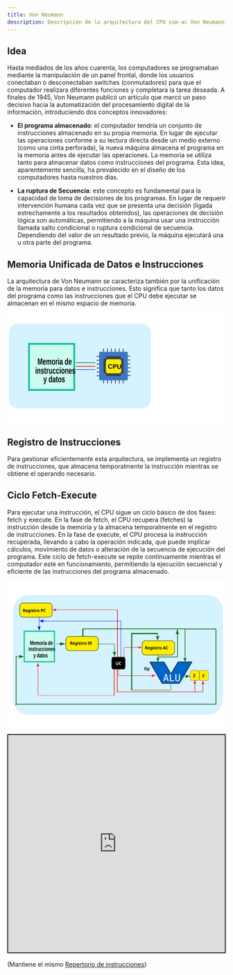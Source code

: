 ```yaml
---
title: Von Neumann
description: Descripción de la arquitectura del CPU sim-ac Von Neumann
---
```


## Idea
Hasta mediados de los años cuarenta, los computadores se programaban mediante la manipulación de un panel frontal, donde los usuarios conectaban o desconectaban switches (conmutadores) para que el computador realizara diferentes funciones y completara la tarea deseada. A finales de 1945, Von Neumann publicó un artículo que marcó un paso decisivo hacia la automatización del procesamiento digital de la información, introduciendo dos conceptos innovadores:

- **El programa almacenado**: el computador tendría un conjunto de instrucciones almacenado en su propia memoria. En lugar de ejecutar las operaciones conforme a su lectura directa desde un medio externo (como una cinta perforada), la nueva máquina almacena el programa en la memoria antes de ejecutar las operaciones. La memoria se utiliza tanto para almacenar datos como instrucciones del programa. Esta idea, aparentemente sencilla, ha prevalecido en el diseño de los computadores hasta nuestros días.

- **La ruptura de Secuencia**: este concepto es fundamental para la capacidad de toma de decisiones de los programas. En lugar de requerir intervención humana cada vez que se presenta una decisión (ligada estrechamente a los resultados obtenidos), las operaciones de decisión lógica son automáticas, permitiendo a la máquina usar una instrucción llamada salto condicional o ruptura condicional de secuencia. Dependiendo del valor de un resultado previo, la máquina ejecutará una u otra parte del programa.

## Memoria Unificada de Datos e Instrucciones
La arquitectura de Von Neumann se caracteriza también por la unificación de la memoria para datos e instrucciones. Esto significa que tanto los datos del programa como las instrucciones que el CPU debe ejecutar se almacenan en el mismo espacio de memoria.

![neumann](../../../../assets/neumann.svg)  

## Registro de Instrucciones
Para gestionar eficientemente esta arquitectura, se implementa un registro de instrucciones, que almacena temporalmente la instrucción mientras se obtiene el operando necesario.

## Ciclo Fetch-Execute
Para ejecutar una instrucción, el CPU sigue un ciclo básico de dos fases: fetch y execute. En la fase de fetch, el CPU recupera (fetches) la instrucción desde la memoria y la almacena temporalmente en el registro de instrucciones. En la fase de execute, el CPU procesa la instrucción recuperada, llevando a cabo la operación indicada, que puede implicar cálculos, movimiento de datos o alteración de la secuencia de ejecución del programa. Este ciclo de fetch-execute se repite continuamente mientras el computador esté en funcionamiento, permitiendo la ejecución secuencial y eficiente de las instrucciones del programa almacenado.

![cpu-sim-ac-neumann](../../../../assets/cpu-sim-ac-neumann.svg)  

<iframe src="https://circuitverse.org/simulator/embed/8-carga-inmediata-ldi-sim-ac-neumann?theme=default&display_title=false&clock_time=false&fullscreen=true&zoom_in_out=true" style="border-width:; border-style: solid; border-color:;" name="myiframe" id="projectPreview" scrolling="no" frameborder="1" marginheight="0px" marginwidth="0px" height="500" width="500" allowFullScreen></iframe>

(Mantiene el mismo [Repertorio de instrucciones](../../../parte-2-disenio-cpu/sim-ac-harvard/8-ldi/))